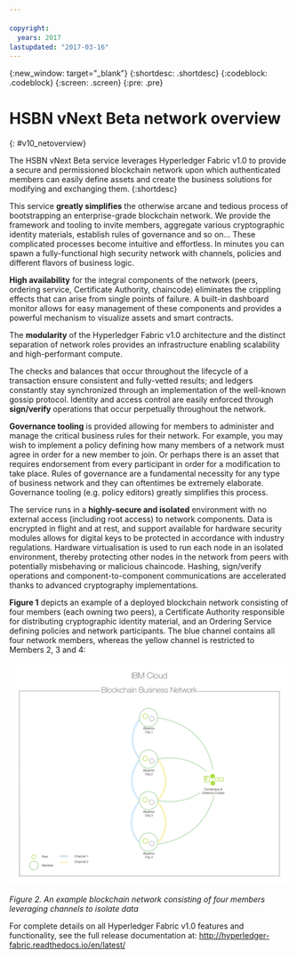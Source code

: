 ```yaml
---

copyright:
  years: 2017
lastupdated: "2017-03-16"
---
```


{:new_window: target="_blank"}
{:shortdesc: .shortdesc}
{:codeblock: .codeblock}
{:screen: .screen}
{:pre: .pre}


# HSBN vNext Beta network overview
{: #v10_netoverview}


The HSBN vNext Beta service leverages Hyperledger Fabric v1.0 to provide a secure and permissioned blockchain network upon which authenticated members can easily define assets and create the business solutions for modifying and exchanging them.
{:shortdesc}

This service **greatly simplifies** the otherwise arcane and tedious process of bootstrapping an enterprise-grade blockchain network.  We provide the framework and tooling to invite members, aggregate various cryptographic identity materials, establish rules of governance and so on...  These complicated processes become intuitive and effortless.  In minutes you can spawn a fully-functional high security network with channels, policies and different flavors of business logic.  

**High availability** for the integral components of the network (peers, ordering service, Certificate Authority, chaincode) eliminates the crippling effects that can arise from single points of failure.  A built-in dashboard monitor allows for easy management of these components and provides a powerful mechanism to visualize assets and smart contracts.

The **modularity** of the Hyperledger Fabric v1.0 architecture and the distinct separation of network roles provides an infrastructure enabling scalability and high-performant compute.  

The checks and balances that occur throughout the lifecycle of a transaction ensure consistent and fully-vetted results; and ledgers constantly stay synchronized through an implementation of the well-known gossip protocol.  Identity and access control are easily enforced through **sign/verify** operations that occur perpetually throughout the network.  

**Governance tooling** is provided allowing for members to administer and manage the critical business rules for their network.  For example, you may wish to implement a policy defining how many members of a network must agree in order for a new member to join.  Or perhaps there is an asset that requires endorsement from every participant in order for a modification to take place.  Rules of governance are a fundamental necessity for any type of business network and they can oftentimes be extremely elaborate.  Governance tooling (e.g. policy editors) greatly simplifies this process.

The service runs in a **highly-secure and isolated** environment with no external access (including root access) to network components.  Data is encrypted in flight and at rest, and support available for hardware security modules allows for digital keys to be protected in accordance with industry regulations.  Hardware virtualisation is used to run each node in an isolated environment, thereby protecting other nodes in the network from peers with potentially misbehaving or malicious chaincode.  Hashing, sign/verify operations and component-to-component communications are accelerated thanks to advanced cryptography implementations.

**Figure 1** depicts an example of a deployed blockchain network consisting of four members (each owning two peers), a Certificate Authority responsible for distributing cryptographic identity material, and an Ordering Service defining policies and network participants.  The blue channel contains all four network members, whereas the yellow channel is restricted to Members 2, 3 and 4:

![Blockchain Network](images/blockchain_network.png "Example blockchain network")

*Figure 2. An example blockchain network consisting of four members leveraging channels to isolate data*

For complete details on all Hyperledger Fabric v1.0 features and functionality,
see the full release documentation at: http://hyperledger-fabric.readthedocs.io/en/latest/

